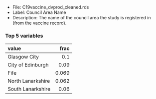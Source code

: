 

* File: C19vaccine_dvprod_cleaned.rds
* Label: Council Area Name
* Description: The name of the council area the study is registered in (from the vaccine record).

### Top 5 variables
| value             |   frac |
|:------------------|-------:|
| Glasgow City      |  0.1   |
| City of Edinburgh |  0.09  |
| Fife              |  0.069 |
| North Lanarkshire |  0.062 |
| South Lanarkshire |  0.06  |
        